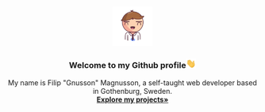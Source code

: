 <div align="center">
  <a href="https://github.com/GnussonNet">
  <img src="https://github.com/GnussonNet/dockerized-webserver/blob/main/.github/logo.svg" alt="logo" width="80" height="80">
  </a>
  
  <h3 align="center">Welcome to my Github profile<img src="assets/wave.gif" width="20px" /></h3>
  <p align="center">
    My name is Filip "Gnusson" Magnusson, a self-taught web developer based in Gothenburg, Sweden.
    <br />
    <a href="https://github.com/GnussonNet"><strong>Explore my projects»</strong></a>
  </p>
</div>
